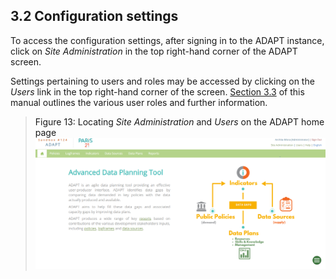 ## 3.2 Configuration settings <!-- {docsify-ignore} -->

To access the configuration settings, after signing in to the ADAPT
instance, click on *Site Administration* in the top right-hand corner
of the ADAPT screen.

Settings pertaining to users and roles may be accessed by clicking on
the *Users* link in the top right-hand corner of the screen. [Section 3.3](3_3_1.md)
of this manual outlines the various user roles and further information.

><a id="figure13" class="figure-title">Figure 13: Locating *Site Administration* and *Users* on the ADAPT home page</a>
><img src="ADAPTmedia\media\image10.png" class="figures" />
